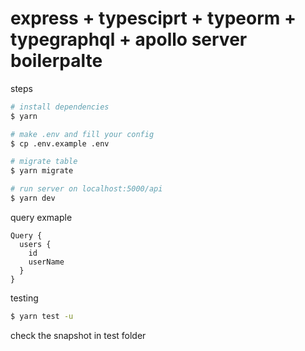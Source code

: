 # express + typesciprt + typeorm + typegraphql + apollo server boilerpalte

steps

```bash
# install dependencies
$ yarn

# make .env and fill your config
$ cp .env.example .env

# migrate table
$ yarn migrate

# run server on localhost:5000/api
$ yarn dev
```

query exmaple

```sdl
Query {
  users {
    id
    userName
  }
}
```

testing

```bash
$ yarn test -u
```

check the snapshot in test folder
